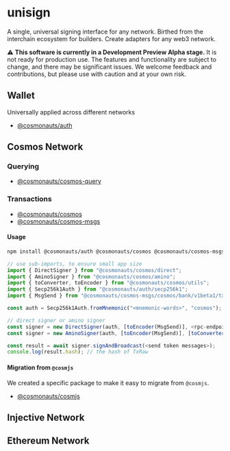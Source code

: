 # unisign

A single, universal signing interface for any network. Birthed from the interchain ecosystem for builders. Create adapters for any web3 network.

⚠️ **This software is currently in a Development Preview Alpha stage.** It is not ready for production use. The features and functionality are subject to change, and there may be significant issues. We welcome feedback and contributions, but please use with caution and at your own risk.


## Wallet

Universally applied across different networks

- [@cosmonauts/auth](/packages/auth/README.md)

## Cosmos Network

### Querying

- [@cosmonauts/cosmos-query](/networks/cosmos-query/README.md)
  
### Transactions

- [@cosmonauts/cosmos](/networks/cosmos/README.md)
- [@cosmonauts/cosmos-msgs](/networks/cosmos-msgs/README.md)

#### Usage

```sh
npm install @cosmonauts/auth @cosmonauts/cosmos @cosmonauts/cosmos-msgs
```

```ts
// use sub-imports, to ensure small app size
import { DirectSigner } from "@cosmonauts/cosmos/direct";
import { AminoSigner } from "@cosmonauts/cosmos/amino";
import { toConverter, toEncoder } from "@cosmonauts/cosmos/utils";
import { Secp256k1Auth } from "@cosmonauts/auth/secp256k1";
import { MsgSend } from "@cosmonauts/cosmos-msgs/cosmos/bank/v1beta1/tx";

const auth = Secp256k1Auth.fromMnemonic("<mnemonic-words>", "cosmos");

// direct signer or amino signer
const signer = new DirectSigner(auth, [toEncoder(MsgSend)], <rpc-endpoint>);
const signer = new AminoSigner(auth, [toEncoder(MsgSend)], [toConverter(MsgSend)], <rpc-endpoint>);

const result = await signer.signAndBroadcast(<send token messages>);
console.log(result.hash); // the hash of TxRaw
```

#### Migration from `@cosmjs`

We created a specific package to make it easy to migrate from `@cosmjs`.

- [@cosmonauts/cosmjs](/networks/cosmjs/README.md)

## Injective Network

## Ethereum Network